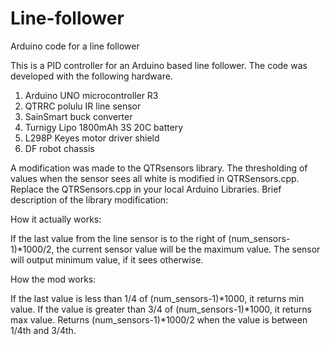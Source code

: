 # Line-follower
Arduino code for a line follower

This is a PID controller for an Arduino based line follower. The code was developed with the following hardware.

1. Arduino UNO microcontroller R3
2. QTRRC polulu IR line sensor
3. SainSmart buck converter
4. Turnigy Lipo 1800mAh 3S 20C battery
5. L298P Keyes motor driver shield
6. DF robot chassis

A modification was made to the QTRsensors library. The thresholding of values when the sensor sees all white is modified
in QTRSensors.cpp. Replace the QTRSensors.cpp in your local Arduino Libraries. Brief description of the library modification:

How it actually works:

If the last value from the line sensor is to the right of (num_sensors-1)*1000/2, the current sensor value will be the maximum
value. The sensor will output minimum value, if it sees otherwise.

How the mod works:


If the last value is less than 1/4 of (num_sensors-1)*1000, it returns min value. If the value is greater than 3/4 of (num_sensors-1)*1000, it returns max value. Returns (num_sensors-1)*1000/2 when the value is between 1/4th and 3/4th.
